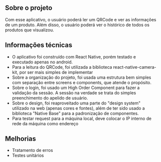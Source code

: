## Sobre o projeto

Com esse aplicativo, o usuário poderá ler um QRCode e ver as informações de um produto.
Além disso, o usuário poderá ver o histórico de todos os produtos que visualizou.

## Informações técnicas

* O aplicativo foi construído com React Native, porém testado e executado apenas no android.
* Para a leitura do QRCode, foi utilizada a biblioteca react-native-camera-kit, por ser mais simples de implementar
* Sobre a organização do projeto, foi usada uma estrutura bem simples com separação entre screens e components,
que atende o propósito.
* Sobre o login, foi usado um High Order Component para fazer a validação da sessão. A sessão na verdade se trata do simples
preenchimento do apelido de usuário.
* Sobre o design, foi reaproveitado uma parte do "design system" utilizado na web (apenas cores e fontes), além de ter sido usado
a biblioteca "Native Base" para a padronização de componentes.
* Para testar request para a máquina local, deve colocar o IP interno de rede da máquina como endereço

## Melhorias

* Tratamento de erros
* Testes unitários